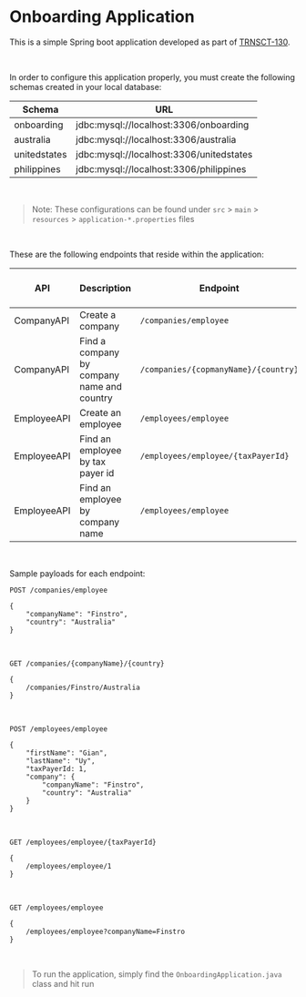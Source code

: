 # Onboarding Application

This is a simple Spring boot application developed as part of [TRNSCT-130](https://fccjira.atlassian.net/browse/TRNSCT-130).

<br />

In order to configure this application properly, you must create the following schemas created in your local database:

| Schema       | URL                                      |
| ------------ | ---------------------------------------- |
| onboarding   | jdbc:mysql://localhost:3306/onboarding   |
| australia    | jdbc:mysql://localhost:3306/australia    |
| unitedstates | jdbc:mysql://localhost:3306/unitedstates |
| philippines  | jdbc:mysql://localhost:3306/philippines  |

<br />

> Note: These configurations can be found under `src` > `main` > `resources` > `application-*.properties` files

<br />

These are the following endpoints that reside within the application:

| API         | Description                                | Endpoint                             | HTTP Request Method |
|-------------|--------------------------------------------|--------------------------------------|---------------------|
| CompanyAPI  | Create a company                           | `/companies/employee`                | `POST`              |
| CompanyAPI  | Find a company by company name and country | `/companies/{copmanyName}/{country}` | `GET`               |
| EmployeeAPI | Create an employee                         | `/employees/employee`                | `POST`              |
| EmployeeAPI | Find an employee by tax payer id           | `/employees/employee/{taxPayerId}`   | `GET`               |
| EmployeeAPI | Find an employee by company name           | `/employees/employee`                | `GET`               |

<br />

Sample payloads for each endpoint:

`POST /companies/employee`
```
{
    "companyName": "Finstro",
    "country": "Australia"
}
```

<br />

`GET /companies/{companyName}/{country}`
```
{
    /companies/Finstro/Australia
}
```

<br />

`POST /employees/employee`
```
{
    "firstName": "Gian",
    "lastName": "Uy",
    "taxPayerId: 1,
    "company": {
        "companyName": "Finstro",
        "country": "Australia"
    }
}
```

<br />

`GET /employees/employee/{taxPayerId}`
```
{
    /employees/employee/1
}
```

<br />

`GET /employees/employee`
```
{
    /employees/employee?companyName=Finstro
}
```

<br />

> To run the application, simply find the `OnboardingApplication.java` class and hit run
